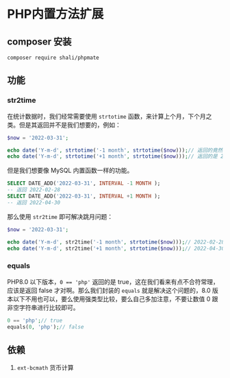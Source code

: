 # PHP内置方法扩展

## composer 安装

```
composer require shali/phpmate
```

## 功能

### str2time

在统计数据时，我们经常需要使用 `strtotime` 函数，来计算上个月，下个月之类。但是其返回并不是我们想要的，例如：

```php
$now = '2022-03-31';

echo date('Y-m-d', strtotime('-1 month', strtotime($now)));// 返回的竟然是 2022-03-03，而不是 2022-02-28
echo date('Y-m-d', strtotime('+1 month', strtotime($now)));// 返回的是 2022-05-01，而不是 2022-04-30
```

但是我们想要像 MySQL 内置函数一样的功能。

```sql
SELECT DATE_ADD('2022-03-31', INTERVAL -1 MONTH );
-- 返回 2022-02-28
SELECT DATE_ADD('2022-03-31', INTERVAL +1 MONTH );
-- 返回 2022-04-30
```

那么使用 `str2time` 即可解决跳月问题：

```php
$now = '2022-03-31';

echo date('Y-m-d', str2time('-1 month', strtotime($now)));// 2022-02-28
echo date('Y-m-d', str2time('+1 month', strtotime($now)));// 2022-04-30
```

### equals

PHP8.0 以下版本，`0 == 'php'` 返回的是 true，这在我们看来有点不合符常理，应该是返回 false 才对啊。那么我们封装的 `equals`
就是解决这个问题的，8.0 版本以下不用也可以，要么使用强类型比较，要么自己多加注意，不要让数值 0 跟非空字符串进行比较即可。

```php
0 == 'php';// true
equals(0, 'php');// false
```

## 依赖

1. `ext-bcmath` 货币计算